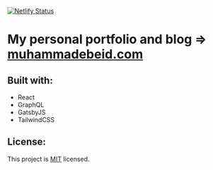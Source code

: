 [![Netlify Status](https://api.netlify.com/api/v1/badges/d75d2500-04d4-469a-9559-9368627d4d4b/deploy-status)](https://app.netlify.com/sites/amazing-brown-45305d/deploys)

# My personal portfolio and blog => [muhammadebeid.com](https://www.muhammadebeid.com/)

## Built with:

- React
- GraphQL
- GatsbyJS
- TailwindCSS


## License:

This project is [MIT](https://github.com/mosaaleb/me/blob/master/LICENSE) licensed.



